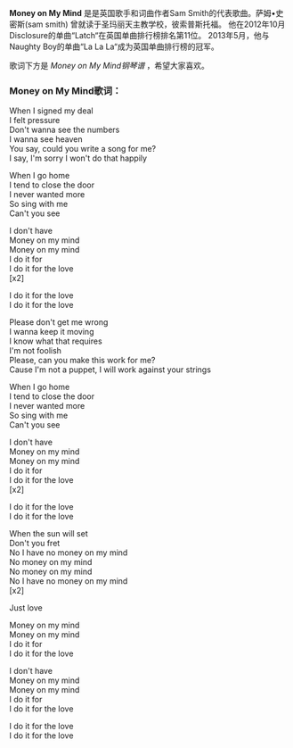 

**Money on My Mind** 是是英国歌手和词曲作者Sam Smith的代表歌曲。萨姆•史密斯(sam smith)
曾就读于圣玛丽天主教学校，彼索普斯托福。 他在2012年10月Disclosure的单曲“Latch“在英国单曲排行榜排名第11位。
2013年5月，他与Naughty Boy的单曲“La La La“成为英国单曲排行榜的冠军。

  
歌词下方是 _Money on My Mind钢琴谱_ ，希望大家喜欢。

### Money on My Mind歌词：

When I signed my deal  
I felt pressure  
Don't wanna see the numbers  
I wanna see heaven  
You say, could you write a song for me?  
I say, I'm sorry I won't do that happily

When I go home  
I tend to close the door  
I never wanted more  
So sing with me  
Can't you see

I don't have  
Money on my mind  
Money on my mind  
I do it for  
I do it for the love  
[x2]

I do it for the love  
I do it for the love

Please don't get me wrong  
I wanna keep it moving  
I know what that requires  
I'm not foolish  
Please, can you make this work for me?  
Cause I'm not a puppet, I will work against your strings

When I go home  
I tend to close the door  
I never wanted more  
So sing with me  
Can't you see

I don't have  
Money on my mind  
Money on my mind  
I do it for  
I do it for the love  
[x2]

I do it for the love  
I do it for the love

When the sun will set  
Don't you fret  
No I have no money on my mind  
No money on my mind  
No money on my mind  
No I have no money on my mind  
[x2]

Just love

Money on my mind  
Money on my mind  
I do it for  
I do it for the love

I don't have  
Money on my mind  
Money on my mind  
I do it for  
I do it for the love

I do it for the love  
I do it for the love

